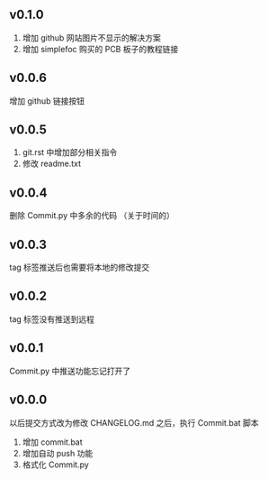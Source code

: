 ## v0.1.0

1. 增加 github 网站图片不显示的解决方案
2. 增加 simplefoc 购买的 PCB 板子的教程链接

## v0.0.6

增加 github 链接按钮

## v0.0.5

1. git.rst 中增加部分相关指令
2. 修改 readme.txt

## v0.0.4

删除 Commit.py 中多余的代码 （关于时间的） 

## v0.0.3

tag 标签推送后也需要将本地的修改提交

## v0.0.2

tag 标签没有推送到远程

## v0.0.1

Commit.py 中推送功能忘记打开了

## v0.0.0

以后提交方式改为修改 CHANGELOG.md 之后，执行 Commit.bat 脚本

1. 增加 commit.bat
2. 增加自动 push 功能
3. 格式化 Commit.py
